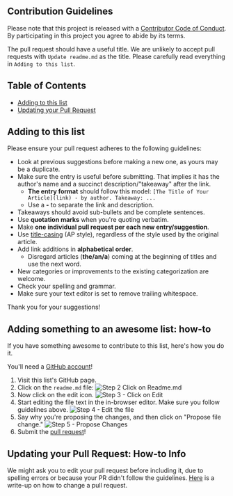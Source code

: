 ## Contribution Guidelines

Please note that this project is released with a [Contributor Code of Conduct](code-of-conduct.md). By participating in this project you agree to abide by its terms.

The pull request should have a useful title. We are unlikely to accept pull requests with `Update readme.md` as the title. Please carefully read everything in `Adding to this list`.

## Table of Contents

- [Adding to this list](#adding-to-this-list)
- [Updating your Pull Request](#updating-your-pull-request)

## Adding to this list

Please ensure your pull request adheres to the following guidelines:

- Look at previous suggestions before making a new one, as yours may be a duplicate.
- Make sure the entry is useful before submitting. That implies it has the author's name and a succinct description/"takeaway" after the link. 
  - **The entry format** should follow this model: `[The Title of Your Article](link) - by author. Takeaway: ...`
  - Use a **-** to separate the link and description.
- Takeaways should avoid sub-bullets and be complete sentences. 
- Use **quotation marks** when you're quoting verbatim.
- Make **one individual pull request per each new entry/suggestion**.
- Use [title-casing](http://titlecapitalization.com) (AP style), regardless of the style used by the original article.
- Add link additions in **alphabetical order**. 
  - Disregard articles (**the/an/a**) coming at the beginning of titles and use the next word.
- New categories or improvements to the existing categorization are welcome.
- Check your spelling and grammar.
- Make sure your text editor is set to remove trailing whitespace.

Thank you for your suggestions!

## Adding something to an awesome list: how-to

If you have something awesome to contribute to this list, here's how you do it.

You'll need a [GitHub account](https://github.com/join)!

1. Visit this list's GitHub page.
2. Click on the `readme.md` file: ![Step 2 Click on Readme.md](https://cloud.githubusercontent.com/assets/170270/9402920/53a7e3ea-480c-11e5-9d81-aecf64be55eb.png)
3. Now click on the edit icon. ![Step 3 - Click on Edit](https://cloud.githubusercontent.com/assets/170270/9402927/6506af22-480c-11e5-8c18-7ea823530099.png)
4. Start editing the file text in the in-browser editor. Make sure you follow guidelines above. ![Step 4 - Edit the file](https://cloud.githubusercontent.com/assets/170270/9402932/7301c3a0-480c-11e5-81f5-7e343b71674f.png)
5. Say why you're proposing the changes, and then click on "Propose file change." ![Step 5 - Propose Changes](https://cloud.githubusercontent.com/assets/170270/9402937/7dd0652a-480c-11e5-9138-bd14244593d5.png)
6. Submit the [pull request](https://help.github.com/articles/using-pull-requests/)!

## Updating your Pull Request: How-to Info
We might ask you to edit your pull request before including it, due to spelling errors or because your PR didn't follow the guidelines. [Here](https://www.burntfen.com/2015-10-30/how-to-amend-a-commit-on-a-github-pull-request) is a write-up on how to change a pull request.

